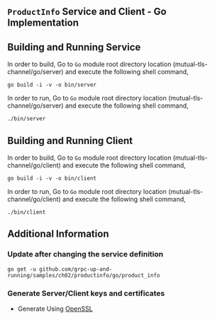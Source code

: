 ## `ProductInfo` Service and Client - Go Implementation

## Building and Running Service

In order to build, Go to `Go` module root directory location (mutual-tls-channel/go/server) and execute the following
shell command,

```
go build -i -v -o bin/server
```

In order to run, Go to `Go` module root directory location (mutual-tls-channel/go/server) and execute the following
shell command,

```
./bin/server
```

## Building and Running Client

In order to build, Go to `Go` module root directory location (mutual-tls-channel/go/client) and execute the following
shell command,

```
go build -i -v -o bin/client
```

In order to run, Go to `Go` module root directory location (mutual-tls-channel/go/client) and execute the following
shell command,

```
./bin/client
```

## Additional Information

### Update after changing the service definition

```shell script
go get -u github.com/grpc-up-and-running/samples/ch02/productinfo/go/product_info
```

### Generate Server/Client keys and certificates

- Generate Using [OpenSSL](../certs/README.md)
